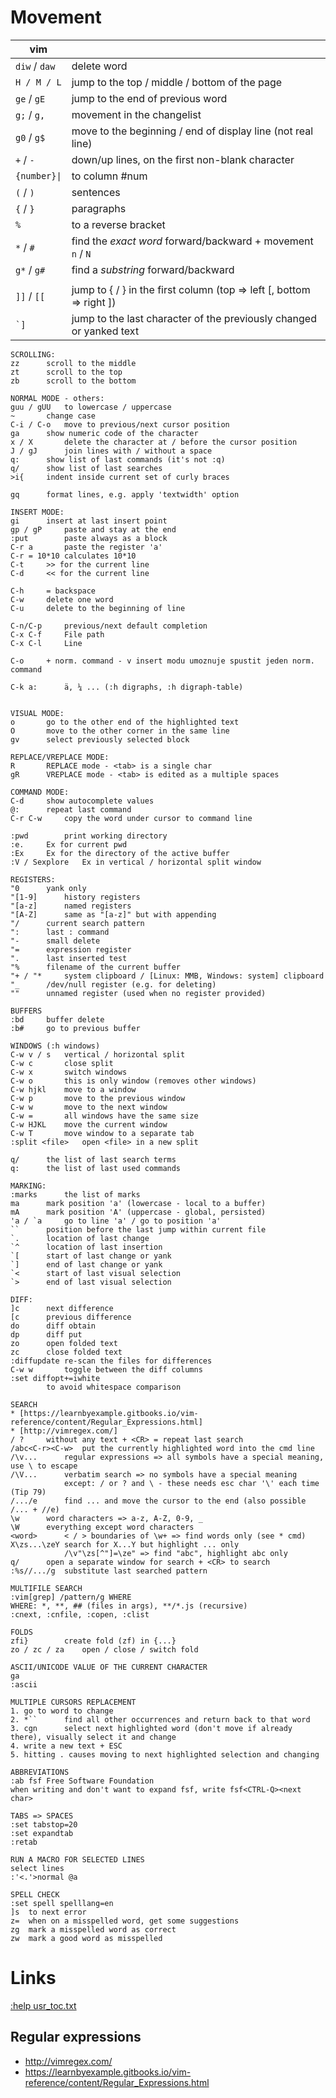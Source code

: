 Movement
========

| vim           |     |
| ------------- | --- |
| `diw` / `daw` | delete word |
| `H / M / L`   | jump to the top / middle / bottom of the page |
| `ge` / `gE`   | jump to the end of previous word |
| `g;` / `g,`   | movement in the changelist |
| `g0` / `g$`   | move to the beginning / end of display line (not real line) |
| `+` / `-`     | down/up lines, on the first non-blank character |to 
| `{number}\|`  | to column #num |
| `(` / `)`     | sentences |
| `{` / `}`     | paragraphs |
| `%`           | to a reverse bracket |
| `*` / `#`     | find the *exact word* forward/backward + movement `n` / `N` |
| `g*` / `g#`   | find a *substring* forward/backward |
|               |    |
| `]]` / `[[`   | jump to { / } in the first column (top => left [, bottom => right ]) |
| ``` `] ```    | jump to the last character of the previously changed or yanked text |


```
SCROLLING:
zz		scroll to the middle
zt		scroll to the top
zb		scroll to the bottom

NORMAL MODE - others:
guu / gUU	to lowercase / uppercase
~		change case
C-i / C-o	move to previous/next cursor position 
ga		show numeric code of the character
x / X		delete the character at / before the cursor position
J / gJ		join lines with / without a space
q:		show list of last commands (it's not :q)
q/		show list of last searches
>i{		indent inside current set of curly braces

gq		format lines, e.g. apply 'textwidth' option

INSERT MODE:
gi		insert at last insert point
gp / gP		paste and stay at the end
:put		paste always as a block
C-r a		paste the register 'a'
C-r = 10*10	calculates 10*10
C-t		>> for the current line
C-d		<< for the current line

C-h		= backspace
C-w		delete one word
C-u		delete to the beginning of line

C-n/C-p		previous/next default completion
C-x C-f		File path
C-x C-l		Line

C-o		+ norm. command - v insert modu umoznuje spustit jeden norm. command

C-k a:		ä, ¼ ... (:h digraphs, :h digraph-table)


VISUAL MODE:
o		go to the other end of the highlighted text
O		move to the other corner in the same line
gv		select previously selected block

REPLACE/VREPLACE MODE:
R		REPLACE mode - <tab> is a single char
gR		VREPLACE mode - <tab> is edited as a multiple spaces

COMMAND MODE:
C-d		show autocomplete values
@:		repeat last command
C-r C-w		copy the word under cursor to command line

:pwd		print working directory
:e.		Ex for current pwd
:Ex		Ex for the directory of the active buffer
:V / Sexplore	Ex in vertical / horizontal split window

REGISTERS:
"0		yank only
"[1-9]		history registers
"[a-z]		named registers
"[A-Z]		same as "[a-z]" but with appending
"/		current search pattern
":		last : command
"-		small delete
"=		expression register
".		last inserted test
"%		filename of the current buffer
"+ / "*		system clipboard / [Linux: MMB, Windows: system] clipboard
"_		/dev/null register (e.g. for deleting)
""		unnamed register (used when no register provided)

BUFFERS
:bd		buffer delete
:b#		go to previous buffer

WINDOWS (:h windows)
C-w v / s	vertical / horizontal split
C-w c		close split
C-w x		switch windows
C-w o		this is only window (removes other windows)
C-w hjkl	move to a window
C-w p		move to the previous window
C-w w		move to the next window
C-w =		all windows have the same size
C-w HJKL 	move the current window
C-w T		move window to a separate tab
:split <file>	open <file> in a new split

q/		the list of last search terms
q:		the list of last used commands

MARKING:
:marks		the list of marks
ma		mark position 'a' (lowercase - local to a buffer)
mA		mark position 'A' (uppercase - global, persisted)
'a / `a		go to line 'a' / go to position 'a'
``		position before the last jump within current file
`.		location of last change
`^		location of last insertion
`[		start of last change or yank
`]		end of last change or yank
`<		start of last visual selection
`>		end of last visual selection

DIFF:
]c		next difference
[c		previous difference
do		diff obtain
dp		diff put
zo		open folded text
zc		close folded text
:diffupdate	re-scan the files for differences
C-w w		toggle between the diff columns
:set diffopt+=iwhite
		to avoid whitespace comparison

SEARCH
* [https://learnbyexample.gitbooks.io/vim-reference/content/Regular_Expressions.html]
* [http://vimregex.com/]
/ ?		without any text + <CR> = repeat last search
/abc<C-r><C-w>	put the currently highlighted word into the cmd line
/\v...		regular expressions => all symbols have a special meaning, use \ to escape
/\V...		verbatim search => no symbols have a special meaning
			except: / or ? and \ - these needs esc char '\' each time (Tip 79)
/.../e		find ... and move the cursor to the end (also possible /... + //e)
\w		word characters => a-z, A-Z, 0-9, _
\W		everything except word characters
<word>		< / > boundaries of \w+ => find words only (see * cmd)
X\zs...\zeY	search for X...Y but highlight ... only
			/\v"\zs[^"]=\ze" => find "abc", highlight abc only
q/		open a separate window for search + <CR> to search
:%s//.../g	substitute last searched pattern

MULTIFILE SEARCH
:vim[grep] /pattern/g WHERE
WHERE: *, **, ## (files in args), **/*.js (recursive)
:cnext, :cnfile, :copen, :clist

FOLDS
zfi}		create fold (zf) in {...}
zo / zc / za	open / close / switch fold

ASCII/UNICODE VALUE OF THE CURRENT CHARACTER
ga
:ascii

MULTIPLE CURSORS REPLACEMENT
1. go to word to change
2. *``		find all other occurrences and return back to that word
3. cgn		select next highlighted word (don't move if already there), visually select it and change
4. write a new text + ESC
5. hitting . causes moving to next highlighted selection and changing

ABBREVIATIONS
:ab fsf Free Software Foundation
when writing and don't want to expand fsf, write fsf<CTRL-Q><next char>

TABS => SPACES
:set tabstop=20
:set expandtab
:retab

RUN A MACRO FOR SELECTED LINES
select lines
:'<.'>normal @a

SPELL CHECK
:set spell spelllang=en
]s	to next error
z=	when on a misspelled word, get some suggestions
zg	mark a misspelled word as correct
zw	mark a good word as misspelled

```

Links
=====
[:help usr_toc.txt](https://vimhelp.org/usr_toc.txt.html)

Regular expressions
-------------------
- http://vimregex.com/
- https://learnbyexample.gitbooks.io/vim-reference/content/Regular_Expressions.html
